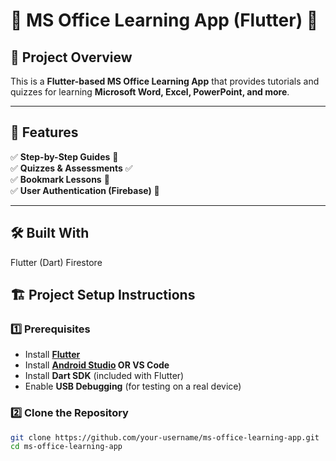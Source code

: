 # 📝 MS Office Learning App (Flutter) 📱

## 🚀 Project Overview  
This is a **Flutter-based MS Office Learning App** that provides tutorials and quizzes for learning **Microsoft Word, Excel, PowerPoint, and more**.  

---

## 📌 Features  
✅ **Step-by-Step Guides** 📖  
✅ **Quizzes & Assessments** ✅  
✅ **Bookmark Lessons** 🔖  
✅ **User Authentication (Firebase)** 🔐  

---
## 🛠 Built With
Flutter (Dart)
Firestore

## 🏗 Project Setup Instructions  

### 1️⃣ Prerequisites  
- Install **[Flutter](https://flutter.dev/docs/get-started/install)**  
- Install **[Android Studio](https://developer.android.com/studio) OR VS Code**  
- Install **Dart SDK** (included with Flutter)  
- Enable **USB Debugging** (for testing on a real device)  

### 2️⃣ Clone the Repository  
```bash
git clone https://github.com/your-username/ms-office-learning-app.git
cd ms-office-learning-app


